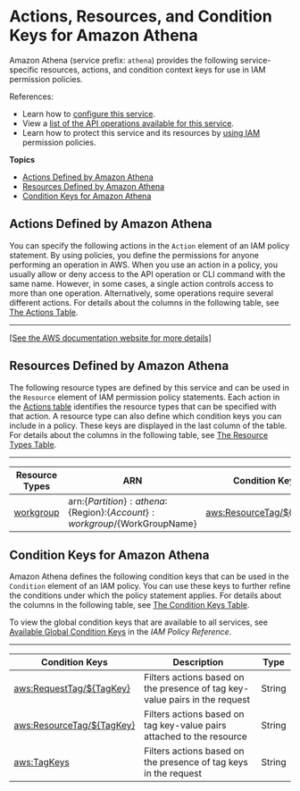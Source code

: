 # Actions, Resources, and Condition Keys for Amazon Athena<a name="list_amazonathena"></a>

Amazon Athena \(service prefix: `athena`\) provides the following service\-specific resources, actions, and condition context keys for use in IAM permission policies\.

References:
+ Learn how to [configure this service](https://docs.aws.amazon.com/athena/latest/ug/)\.
+ View a [list of the API operations available for this service](https://docs.aws.amazon.com/athena/latest/APIReference/)\.
+ Learn how to protect this service and its resources by [using IAM](https://docs.aws.amazon.com/athena/latest/ug/access.html) permission policies\.

**Topics**
+ [Actions Defined by Amazon Athena](#amazonathena-actions-as-permissions)
+ [Resources Defined by Amazon Athena](#amazonathena-resources-for-iam-policies)
+ [Condition Keys for Amazon Athena](#amazonathena-policy-keys)

## Actions Defined by Amazon Athena<a name="amazonathena-actions-as-permissions"></a>

You can specify the following actions in the `Action` element of an IAM policy statement\. By using policies, you define the permissions for anyone performing an operation in AWS\. When you use an action in a policy, you usually allow or deny access to the API operation or CLI command with the same name\. However, in some cases, a single action controls access to more than one operation\. Alternatively, some operations require several different actions\. For details about the columns in the following table, see [The Actions Table](reference_policies_actions-resources-contextkeys.md#actions_table)\.


****  
[\[See the AWS documentation website for more details\]](http://docs.aws.amazon.com/IAM/latest/UserGuide/list_amazonathena.html)

## Resources Defined by Amazon Athena<a name="amazonathena-resources-for-iam-policies"></a>

The following resource types are defined by this service and can be used in the `Resource` element of IAM permission policy statements\. Each action in the [Actions table](#amazonathena-actions-as-permissions) identifies the resource types that can be specified with that action\. A resource type can also define which condition keys you can include in a policy\. These keys are displayed in the last column of the table\. For details about the columns in the following table, see [The Resource Types Table](reference_policies_actions-resources-contextkeys.md#resources_table)\.


****  

| Resource Types | ARN | Condition Keys | 
| --- | --- | --- | 
|   [ workgroup ](https://docs.aws.amazon.com/athena/latest/ug/example-policies-workgroup.html)  |  arn:$\{Partition\}:athena:$\{Region\}:$\{Account\}:workgroup/$\{WorkGroupName\}  |   [ aws:ResourceTag/$\{TagKey\} ](#amazonathena-aws_ResourceTag___TagKey_)   | 

## Condition Keys for Amazon Athena<a name="amazonathena-policy-keys"></a>

Amazon Athena defines the following condition keys that can be used in the `Condition` element of an IAM policy\. You can use these keys to further refine the conditions under which the policy statement applies\. For details about the columns in the following table, see [The Condition Keys Table](reference_policies_actions-resources-contextkeys.md#context_keys_table)\.

To view the global condition keys that are available to all services, see [Available Global Condition Keys](reference_policies_condition-keys.html#AvailableKeys) in the *IAM Policy Reference*\.


****  

| Condition Keys | Description | Type | 
| --- | --- | --- | 
|   [ aws:RequestTag/$\{TagKey\} ](https://docs.aws.amazon.com/IAM/latest/UserGuide/reference_policies_condition-keys.html#condition-keys-requesttag)  | Filters actions based on the presence of tag key\-value pairs in the request | String | 
|   [ aws:ResourceTag/$\{TagKey\} ](https://docs.aws.amazon.com/IAM/latest/UserGuide/reference_policies_condition-keys.html#condition-keys-resourcetag)  | Filters actions based on tag key\-value pairs attached to the resource | String | 
|   [ aws:TagKeys ](https://docs.aws.amazon.com/IAM/latest/UserGuide/reference_policies_condition-keys.html#condition-keys-tagkeys)  | Filters actions based on the presence of tag keys in the request | String | 